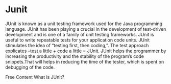 # Junit

JUnit is known as a unit testing framework used for the Java programming language. JUnit has been playing a crucial in the development of test-driven development and is one of a family of unit testing frameworks. JUnit is useful to write repeatable tests for your application code units. JUnit stimulates the idea of “testing first, then coding,”. The test approach explicates –test a little + code a little = JUnit. JUnit helps the programmer by increasing the productivity and the stability of the program’s code snippets.That will helps in reducing the time of the tester, which is spent on debugging of the code.

<ResourceGroupTitle>Free Content</ResourceGroupTitle>
<BadgeLink colorScheme='yellow' badgeText='Read' href='https://www.tutorialspoint.com/junit/junit_test_framework.htm'>What is JUnit?</BadgeLink>
